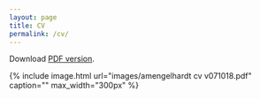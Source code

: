 ```yaml
---
layout: page
title: CV
permalink: /cv/
---
```


Download [PDF version](https://drive.google.com/open?id=1rE6h2UvFrkyn4Xn7GYecZy0IRXk5Hm66).

{% include image.html url="images/amengelhardt cv v071018.pdf" caption="" max_width="300px" %}
